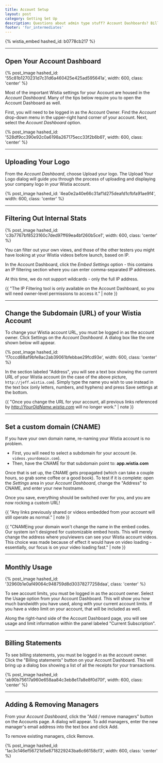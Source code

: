 ```yaml
---
title: Account Setup
layout: post
category: Getting Set Up
description: Questions about admin type stuff? Account Dashboards? Billing statements? Don't worry, we've got it all covered right here.
footer: 'for_intermediates'
---
```


{% wistia_embed hashed_id: b0778cb217 %}

---

## Open Your Account Dashboard

{% post_image hashed_id: '55c81b1270231d7c31d6a460425e425ad595641a', width: 600, class: 'center' %}

Most of the important Wistia settings for your Account are housed in the
*Account Dashboard*. Many of the tips below require you to open the Account
Dashboard as well.

First, you will need to be logged in as the Account Owner. Find the *Account*
drop-down menu in the upper-right hand corner of your account. Next, select the
*Account Dashboard* option.

{% post_image hashed_id: '528df9cc390e92c0a6198a267175ecc33f2b6b61', width: 600, class: 'center' %}

---

## Uploading Your Logo
From the *Account Dashboard*, choose
<span class="faux_button">Upload your logo</span>.  The Upload Your Logo dialog
will guide you through the process of uploading and displaying your company
logo in your Wistia account.

{% post_image hashed_id: '4ea0e2a40e66c31af1d275deafd1cfbfa91ae9f4', width: 600, class: 'center' %}

---

## Filtering Out Internal Stats

{% post_image hashed_id: 'c3b7767bf8523160c7ded97ff69ea4bf260b5ce1', width: 600, class: 'center' %}

You can filter out your own views, and those of the other testers you might
have looking at your Wistia videos before launch, based on IP.

In the Account Dashboard, click the *Embed Settings* option - this contains an
IP filtering section where you can enter comma-separated IP addresses.

At this time, we do not support wildcards - only the full IP address.


{{ "The IP Filtering tool is only available on the Account Dashboard, so you will need owner-level permissions to access it." | note }}

<div class="clear"></div>


---

## Change the Subdomain (URL) of your Wistia Account
To change your Wistia account URL, you must be logged in as the account owner.
Click <span class="faux_button">Settings</span> on the *Account Dashboard*.
A dialog box like the one shown below will appear.

{% post_image hashed_id: 'f7cccd88af9bfe8ac2ab39061bfebbae29fcd93e', width: 600, class: 'center' %}

In the section labeled "Address", you will see a text box showing the current
URL of your Wistia account (in the case of the above picture,
`http://jeff.wistia.com`).  Simply type the name you wish to use instead in the
text box (only letters, numbers, and hyphens) and press
<span class="faux_button">Save settings</span> at the bottom.

{{ "Once you change the URL for your account, all previous links referenced by <em>http://YourOldName.wistia.com</em> will no longer work." | note }}

---

## Set a custom domain (CNAME)
If you have your own domain name, re-naming your Wistia account is no problem.

* First, you will need to select a subdomain for your account
  (ie. `videos.yourdomain.com`).
* Then, have the CNAME for that subdomain point to: **app.wistia.com**

Once that is set up, the CNAME gets propagated (which can take a couple hours,
so grab some coffee or a good book). To test if it is complete: open the
*Settings* area in your *Account Dashboard*, change the "Address" to CNAME,
and enter your new hostname.

Once you save, everything should be switched over for you, and you are now
rocking a custom URL!

{{ "Any links previously shared or videos embedded from your account will still operate as normal." | note }}

{{ "CNAMEing your domain won't change the name in the embed codes. Our system isn't designed for customizable embed hosts.  This will merely change the address where you/viewers can see your Wistia account videos.  This choice was made because of effect it would have on video loading - essentially, our focus is on your video loading fast." | note }}

---

## Monthly Usage

{% post_image hashed_id: '32960b1e0af49064c948759d8d30378277258daa', class: 'center' %}

To see account limits, you must be logged in as the account owner. Select
the <span class="faux_button">Usage</span> option from your Account Dashboard.
This will show you how much bandwidth you have used, along with
your current account limits. If you have a video limit on your account, that will be
included as well.

Along the right-hand side of the Account Dashboard page, you will see usage and
limit information within the panel labeled "Current Subscription".

---

## Billing Statements

To see billing statements, you must be logged in as the account owner.
Click the  "Billing statements" button on your Account Dashboard.  This will
bring up a dialog box showing a list of all the receipts for your transactions.

{% post_image hashed_id: 'ab90b75617a960e658aa84c3eb8e17a8e8f0d70f', width: 600, class: 'center' %}


---

## Adding & Removing Managers
From your *Account Dashboard*, click the "Add / remove managers" button on the
Accounts page. A dialog will appear.  To add managers, enter the new manager's
email address into the text box and click <span class="faux_button">Add</span>.

To remove existing managers, click <span class="faux_button">Remove</span>.

{% post_image hashed_id: '1ac3c146ef56721d5e8718229243ba6c66158cf3', width: 600, class: 'center' %}
